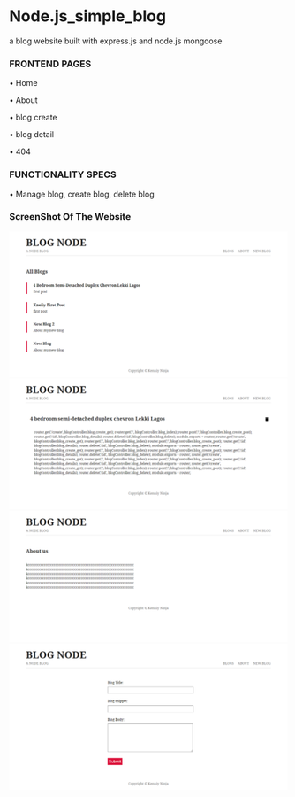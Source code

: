# Node.js_simple_blog
a blog website built with express.js and node.js mongoose

<h3>FRONTEND PAGES</h3>

<p>•	Home</p>
<p>•	About</p>
<p>•	blog create</p>
<p>•	blog detail</p>
<p>•	404</p>

<h3>FUNCTIONALITY SPECS</h3>
<p>•	Manage blog, create blog, delete blog</p>


<h3>ScreenShot Of The Website</h3>
<img src="https://github.com/keniiy/Node.js_simple_blog/blob/main/images/screenshot-localhost-3000-blogs-1610222824363%20(1).png">
<img src="https://github.com/keniiy/Node.js_simple_blog/blob/main/images/screenshot-localhost-3000-blogs-5ffa0766e996452a34f233b8-1610222928404.png">
<img src="https://github.com/keniiy/Node.js_simple_blog/blob/main/images/screenshot-localhost-3000-about-1610222855187.png">
<img src="https://github.com/keniiy/Node.js_simple_blog/blob/main/images/screenshot-localhost-3000-blogs-create-1610222891102.png">
